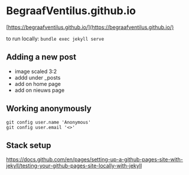 # BegraafVentilus.github.io

[https://begraafventilus.github.io/](https://begraafventilus.github.io/)

to run locally: 
`bundle exec jekyll serve`

## Adding a new post
- image scaled 3:2
- addd under _posts
- add on home page
- add on nieuws page


## Working anonymously
```
git config user.name 'Anonymous'
git config user.email '<>'
```

## Stack setup

https://docs.github.com/en/pages/setting-up-a-github-pages-site-with-jekyll/testing-your-github-pages-site-locally-with-jekyll